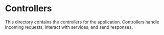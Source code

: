 # Controllers

This directory contains the controllers for the application. Controllers handle incoming requests, interact with services, and send responses.